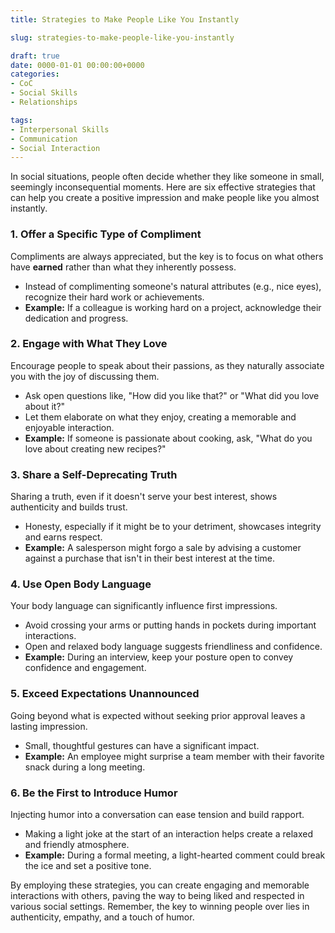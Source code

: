 ```yaml
---
title: Strategies to Make People Like You Instantly

slug: strategies-to-make-people-like-you-instantly

draft: true
date: 0000-01-01 00:00:00+0000
categories:
- CoC
- Social Skills
- Relationships

tags:
- Interpersonal Skills
- Communication
- Social Interaction
---
```


In social situations, people often decide whether they like someone in small, seemingly inconsequential moments. Here are six effective strategies that can help you create a positive impression and make people like you almost instantly.

### 1. Offer a Specific Type of Compliment

Compliments are always appreciated, but the key is to focus on what others have **earned** rather than what they inherently possess.

- Instead of complimenting someone's natural attributes (e.g., nice eyes), recognize their hard work or achievements.
- **Example:** If a colleague is working hard on a project, acknowledge their dedication and progress.

### 2. Engage with What They Love

Encourage people to speak about their passions, as they naturally associate you with the joy of discussing them.

- Ask open questions like, "How did you like that?" or "What did you love about it?"
- Let them elaborate on what they enjoy, creating a memorable and enjoyable interaction.
- **Example:** If someone is passionate about cooking, ask, "What do you love about creating new recipes?"

### 3. Share a Self-Deprecating Truth

Sharing a truth, even if it doesn't serve your best interest, shows authenticity and builds trust.

- Honesty, especially if it might be to your detriment, showcases integrity and earns respect.
- **Example:** A salesperson might forgo a sale by advising a customer against a purchase that isn't in their best interest at the time.

### 4. Use Open Body Language

Your body language can significantly influence first impressions.

- Avoid crossing your arms or putting hands in pockets during important interactions.
- Open and relaxed body language suggests friendliness and confidence.
- **Example:** During an interview, keep your posture open to convey confidence and engagement.

### 5. Exceed Expectations Unannounced

Going beyond what is expected without seeking prior approval leaves a lasting impression.

- Small, thoughtful gestures can have a significant impact.
- **Example:** An employee might surprise a team member with their favorite snack during a long meeting.

### 6. Be the First to Introduce Humor

Injecting humor into a conversation can ease tension and build rapport.

- Making a light joke at the start of an interaction helps create a relaxed and friendly atmosphere.
- **Example:** During a formal meeting, a light-hearted comment could break the ice and set a positive tone.

By employing these strategies, you can create engaging and memorable interactions with others, paving the way to being liked and respected in various social settings. Remember, the key to winning people over lies in authenticity, empathy, and a touch of humor.
